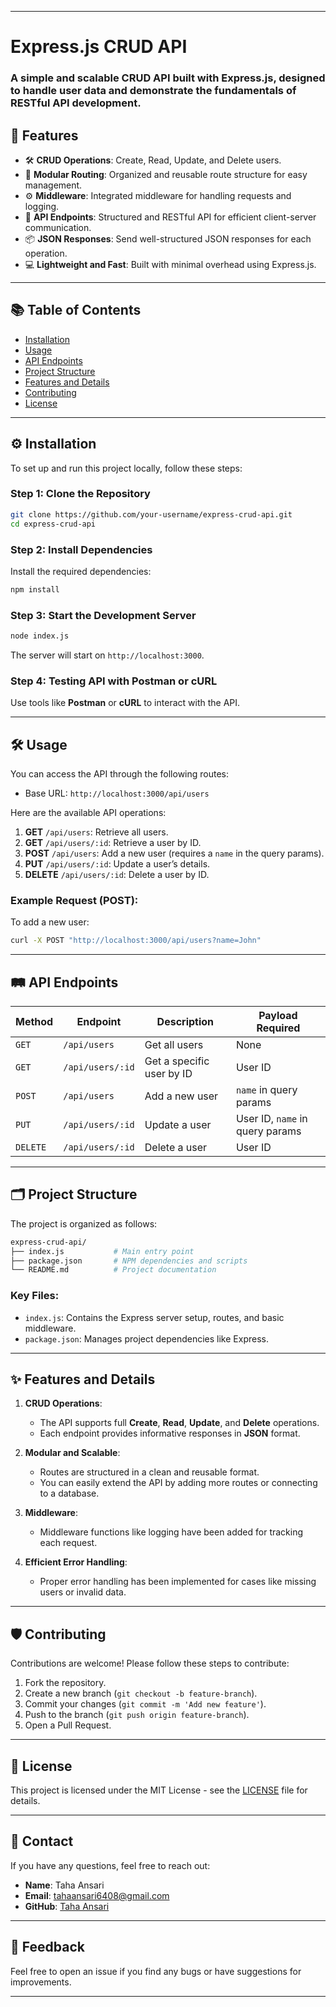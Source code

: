 
---

# **Express.js CRUD API**

### A simple and scalable CRUD API built with **Express.js**, designed to handle user data and demonstrate the fundamentals of RESTful API development.

## 🚀 **Features**

- 🛠 **CRUD Operations**: Create, Read, Update, and Delete users.
- 🧩 **Modular Routing**: Organized and reusable route structure for easy management.
- ⚙️ **Middleware**: Integrated middleware for handling requests and logging.
- 📡 **API Endpoints**: Structured and RESTful API for efficient client-server communication.
- 📦 **JSON Responses**: Send well-structured JSON responses for each operation.
- 💻 **Lightweight and Fast**: Built with minimal overhead using Express.js.

---

## 📚 **Table of Contents**

- [Installation](#installation)
- [Usage](#usage)
- [API Endpoints](#api-endpoints)
- [Project Structure](#project-structure)
- [Features and Details](#features-and-details)
- [Contributing](#contributing)
- [License](#license)

---

## ⚙️ **Installation**

To set up and run this project locally, follow these steps:

### **Step 1**: Clone the Repository

```bash
git clone https://github.com/your-username/express-crud-api.git
cd express-crud-api
```

### **Step 2**: Install Dependencies

Install the required dependencies:

```bash
npm install
```

### **Step 3**: Start the Development Server

```bash
node index.js
```

The server will start on `http://localhost:3000`.

### **Step 4**: Testing API with Postman or cURL

Use tools like **Postman** or **cURL** to interact with the API.

---

## 🛠 **Usage**

You can access the API through the following routes:

- Base URL: `http://localhost:3000/api/users`

Here are the available API operations:

1. **GET** `/api/users`: Retrieve all users.
2. **GET** `/api/users/:id`: Retrieve a user by ID.
3. **POST** `/api/users`: Add a new user (requires a `name` in the query params).
4. **PUT** `/api/users/:id`: Update a user’s details.
5. **DELETE** `/api/users/:id`: Delete a user by ID.

### **Example Request (POST):**
To add a new user:

```bash
curl -X POST "http://localhost:3000/api/users?name=John"
```

---

## 🛤️ **API Endpoints**

| Method   | Endpoint               | Description                      | Payload Required          |
|----------|------------------------|----------------------------------|---------------------------|
| `GET`    | `/api/users`            | Get all users                    | None                      |
| `GET`    | `/api/users/:id`        | Get a specific user by ID        | User ID                   |
| `POST`   | `/api/users`            | Add a new user                   | `name` in query params     |
| `PUT`    | `/api/users/:id`        | Update a user                    | User ID, `name` in query params |
| `DELETE` | `/api/users/:id`        | Delete a user                    | User ID                   |

---

## 🗂️ **Project Structure**

The project is organized as follows:

```bash
express-crud-api/
├── index.js           # Main entry point
├── package.json       # NPM dependencies and scripts
└── README.md          # Project documentation
```

### **Key Files:**

- `index.js`: Contains the Express server setup, routes, and basic middleware.
- `package.json`: Manages project dependencies like Express.

---

## ✨ **Features and Details**

1. **CRUD Operations**:
   - The API supports full **Create**, **Read**, **Update**, and **Delete** operations.
   - Each endpoint provides informative responses in **JSON** format.

2. **Modular and Scalable**:
   - Routes are structured in a clean and reusable format.
   - You can easily extend the API by adding more routes or connecting to a database.

3. **Middleware**:
   - Middleware functions like logging have been added for tracking each request.

4. **Efficient Error Handling**:
   - Proper error handling has been implemented for cases like missing users or invalid data.

---

## 🛡️ **Contributing**

Contributions are welcome! Please follow these steps to contribute:

1. Fork the repository.
2. Create a new branch (`git checkout -b feature-branch`).
3. Commit your changes (`git commit -m 'Add new feature'`).
4. Push to the branch (`git push origin feature-branch`).
5. Open a Pull Request.

---

## 📄 **License**

This project is licensed under the MIT License - see the [LICENSE](LICENSE) file for details.

---

## 📝 **Contact**

If you have any questions, feel free to reach out:

- **Name**: Taha Ansari
- **Email**: [tahaansari6408@gmail.com](mailto:tahaansari6408@gmail.com)
- **GitHub**: [Taha Ansari](https://github.com/Tahaansaribinjaved)

---

## 📢 **Feedback**

Feel free to open an issue if you find any bugs or have suggestions for improvements.

---
